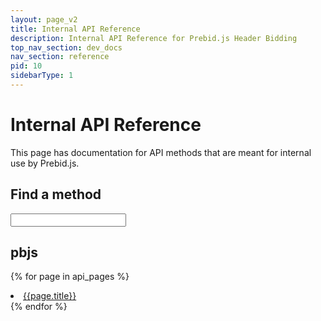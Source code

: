 ```yaml
---
layout: page_v2
title: Internal API Reference
description: Internal API Reference for Prebid.js Header Bidding
top_nav_section: dev_docs
nav_section: reference
pid: 10
sidebarType: 1
---
```




# Internal API Reference

This page has documentation for API methods that are meant for internal use by Prebid.js.

## Find a method

<input type="text" id="autocomplete-filter" class="autocomplete-filter">
<script src="https://cdnjs.cloudflare.com/ajax/libs/awesomplete/1.1.5/awesomplete.min.js" integrity="sha512-HcBl0GSJvt4Qecm4srHapirUx0HJDi2zYXm6KUKNNUGdTIN9cBwakVZHWmRVj4MKgy1AChqhWGYcMDbRKgO0zg==" crossorigin="anonymous"></script>
<script>
var AutocompleteList = [{% for page in api_pages %}{ label: '{{ page.title }}', value: '/{{ page.path | replace: ".md", ".html" }}' },{% endfor %}];
</script>
<script src="{{site.baseurl}}/assets/js/autocomplete.js"></script>

<a name="module_pbjs"></a>

## pbjs

{% for page in api_pages %}
<li><a href="/{{ page.path | replace: '.md', '.html'}}">{{page.title}}</a></li>
{% endfor %}
